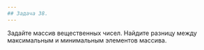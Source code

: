 ```yaml
---
## Задача 38.
---
```

Задайте массив вещественных чисел. Найдите разницу между максимальным и минимальным элементов массива.

